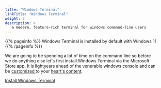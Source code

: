 ```yaml
---
title: "Windows Terminal"
linkTitle: "Windows Terminal"
weight: 2
description: >
   a modern, feature-rich terminal for windows command-line users
---
```


{{% pageinfo %}}
Windows Terminal is installed by default with Windows 11
{{% /pageinfo %}}

We are going to be spending a lot of time on the command line so before we do anything else let's first install Windows Terminal via the Microsoft Store app. It is lightyears ahead of the venerable windows console and can be [customized ](https://www.hanselman.com/blog/how-to-make-a-pretty-prompt-in-windows-terminal-with-powerline-nerd-fonts-cascadia-code-wsl-and-ohmyposh)to your [heart's content](https://www.hanselman.com/blog/my-ultimate-powershell-prompt-with-oh-my-posh-and-the-windows-terminal).

[Install Windows Terminal](https://aka.ms/terminal)